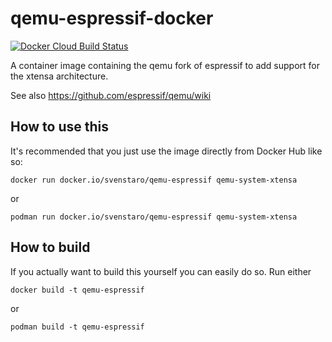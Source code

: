 # qemu-espressif-docker
[![Docker Cloud Build Status](https://img.shields.io/docker/cloud/build/svenstaro/qemu-espressif)](https://cloud.docker.com/repository/docker/svenstaro/qemu-espressif/)

A container image containing the qemu fork of espressif to add support for the xtensa architecture.

See also https://github.com/espressif/qemu/wiki

## How to use this
It's recommended that you just use the image directly from Docker Hub like so:

    docker run docker.io/svenstaro/qemu-espressif qemu-system-xtensa

or

    podman run docker.io/svenstaro/qemu-espressif qemu-system-xtensa

## How to build
If you actually want to build this yourself you can easily do so.
Run either

    docker build -t qemu-espressif

or

    podman build -t qemu-espressif
